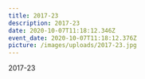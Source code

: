 ```yaml
---
title: 2017-23
description: 2017-23
date: 2020-10-07T11:18:12.346Z
event_date: 2020-10-07T11:18:12.376Z
picture: /images/uploads/2017-23.jpg
---
```

2017-23